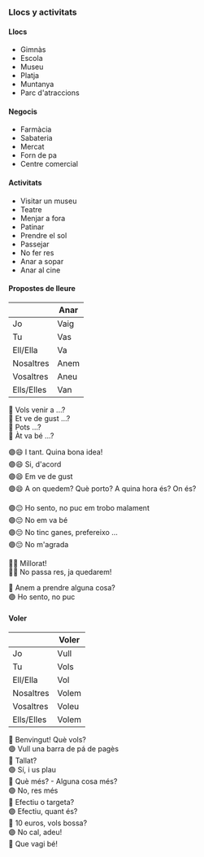 ### Llocs y activitats

#### Llocs

- Gimnàs
- Escola
- Museu
- Platja
- Muntanya
- Parc d'atraccions

#### Negocis

- Farmàcia
- Sabateria
- Mercat
- Forn de pa
- Centre comercial

#### Activitats

- Visitar un museu
- Teatre
- Menjar a fora
- Patinar
- Prendre el sol
- Passejar
- No fer res
- Anar a sopar
- Anar al cine

#### Propostes de lleure

|           |  Anar  |
|-----------|-------|
| Jo        |   Vaig |
| Tu        |   Vas |
| Ell/Ella  |   Va  |
| Nosaltres |   Anem |
| Vosaltres |   Aneu |
| Ells/Elles|   Van |

🔵 Vols venir a ...?\
🔵 Et ve de gust ...?\
🔵 Pots ...?\
🔵 Àt va bé ...?

🟣😄 I tant. Quina bona idea!\
🟣😄 Si, d'acord\
🟣😄 Em ve de gust\
🟣😄 A on quedem? Què porto? A quina hora és? On és?

🟣😔 Ho sento, no puc em trobo malament\
🟣😔 No em va bé\
🟣😔 No tinc ganes, prefereixo ...\
🟣😔 No m'agrada

🔵😔 Millorat!\
🔵😔 No passa res, ja quedarem!

🔵 Anem a prendre alguna cosa?\
🟣 Ho sento, no puc

#### Voler

|           |  Voler  |
|-----------|-------|
| Jo        |   Vull |
| Tu        |   Vols |
| Ell/Ella  |   Vol  |
| Nosaltres |   Volem |
| Vosaltres |   Voleu |
| Ells/Elles|   Volem |

🔵 Benvingut! Què vols?\
🟣 Vull una barra de pá de pagès\
🔵 Tallat?\
🟣 Sí, i us plau\
🔵 Què més? - Alguna cosa més?\
🟣 No, res més\
🔵 Efectiu o targeta?\
🟣 Efectiu, quant és?\
🔵 10 euros, vols bossa?\
🟣 No cal, adeu!\
🔵 Que vagi bé!

